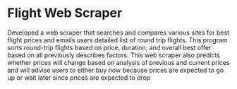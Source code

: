 # Flight Web Scraper
Developed a web scraper that searches and compares various sites for best flight prices and emails users detailed list of round trip flights. This program sorts round-trip flights based on price, duration, and overall best offer based on all previously describes factors. This web scraper also predicts whether prices will change based on analysis of previous and current prices and will advise users to either buy now because prices are expected to go up or wait later since prices are expected to drop
